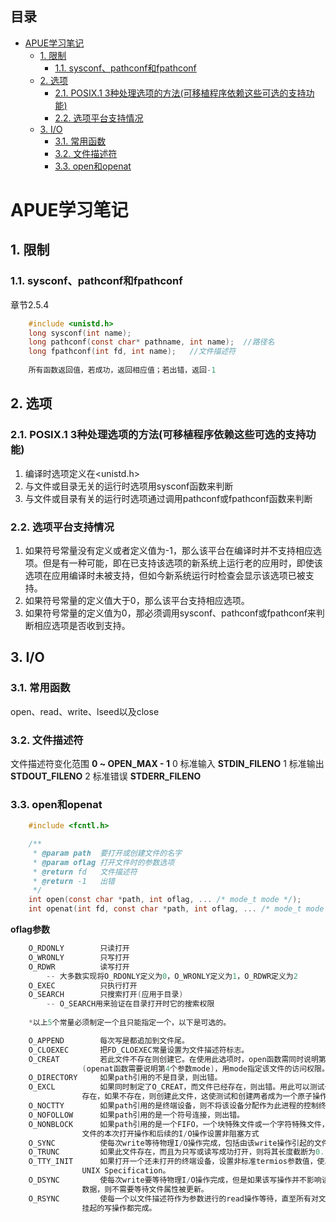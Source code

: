 **目录**
---

<!-- TOC -->

- [APUE学习笔记](#apue学习笔记)
    - [1. 限制](#1-限制)
        - [1.1. sysconf、pathconf和fpathconf](#11-sysconfpathconf和fpathconf)
    - [2. 选项](#2-选项)
        - [2.1. POSIX.1 3种处理选项的方法(可移植程序依赖这些可选的支持功能)](#21-posix1-3种处理选项的方法可移植程序依赖这些可选的支持功能)
        - [2.2. 选项平台支持情况](#22-选项平台支持情况)
    - [3. I/O](#3-io)
        - [3.1. 常用函数](#31-常用函数)
        - [3.2. 文件描述符](#32-文件描述符)
        - [3.3. open和openat](#33-open和openat)

<!-- /TOC -->

# APUE学习笔记

## 1. 限制

### 1.1. sysconf、pathconf和fpathconf
章节2.5.4
```c
	#include <unistd.h>
	long sysconf(int name);
	long pathconf(const char* pathname, int name);	//路径名
	long fpathconf(int fd, int name);	//文件描述符
	
	所有函数返回值，若成功，返回相应值；若出错，返回-1
```

## 2. 选项

### 2.1. POSIX.1 3种处理选项的方法(可移植程序依赖这些可选的支持功能)
1. 编译时选项定义在<unistd.h>
2. 与文件或目录无关的运行时选项用sysconf函数来判断
3. 与文件或目录有关的运行时选项通过调用pathconf或fpathconf函数来判断

### 2.2. 选项平台支持情况
1. 如果符号常量没有定义或者定义值为-1，那么该平台在编译时并不支持相应选项。但是有一种可能，即在已支持该选项的新系统上运行老的应用时，即使该选项在应用编译时未被支持，但如今新系统运行时检查会显示该选项已被支持。
2. 如果符号常量的定义值大于0，那么该平台支持相应选项。
3. 如果符号常量的定义值为0，那必须调用sysconf、pathconf或fpathconf来判断相应选项是否收到支持。

## 3. I/O

### 3.1. 常用函数
open、read、write、lseed以及close

### 3.2. 文件描述符
文件描述符变化范围 **0 ~ OPEN_MAX - 1**
0 标准输入	**STDIN_FILENO**
1 标准输出	**STDOUT_FILENO**
2 标准错误	**STDERR_FILENO**

### 3.3. open和openat
```c
	#include <fcntl.h>

	/**
	 * @param path	要打开或创建文件的名字
	 * @param oflag	打开文件时的参数选项
	 * @return fd	文件描述符
	 * @return -1	出错
	 */
	int open(const char *path, int oflag, ... /* mode_t mode */);
	int openat(int fd, const char *path, int oflag, ... /* mode_t mode */);
```

**oflag参数**
```c
	O_RDONLY		只读打开
	O_WRONLY		只写打开
	O_RDWR			读写打开
		-- 大多数实现将O_RDONLY定义为0，O_WRONLY定义为1，O_RDWR定义为2
	O_EXEC			只执行打开
	O_SEARCH		只搜索打开(应用于目录)
		-- O_SEARCH用来验证在目录打开时它的搜索权限
	
	*以上5个常量必须制定一个且只能指定一个，以下是可选的。

	O_APPEND		每次写是都追加到文件尾。
	O_CLOEXEC		把FD_CLOEXEC常量设置为文件描述符标志。
	O_CREAT			若此文件不存在则创建它。在使用此选项时，open函数需同时说明第三个参数mode
				(openat函数需要说明第4个参数mode)，用mode指定该文件的访问权限。
	O_DIRECTORY		如果path引用的不是目录，则出错。
	O_EXCL			如果同时制定了O_CREAT，而文件已经存在，则出错。用此可以测试一个文件是否
				存在，如果不存在，则创建此文件，这使测试和创建两者成为一个原子操作。
	O_NOCTTY		如果path引用的是终端设备，则不将该设备分配作为此进程的控制终端。
	O_NOFOLLOW		如果path引用的是一个符号连接，则出错。
	O_NONBLOCK		如果path引用的是一个FIFO，一个块特殊文件或一个字符特殊文件，则此选项为
				文件的本次打开操作和后续的I/O操作设置非阻塞方式
	O_SYNC			使每次write等待物理I/O操作完成，包括由该write操作引起的文件属性更新所需的I/O。
	O_TRUNC			如果此文件存在，而且为只写或读写成功打开，则将其长度截断为0.
	O_TTY_INIT		如果打开一个还未打开的终端设备，设置非标准termios参数值，使其符合Single
				UNIX Specification。
	O_DSYNC			使每次write要等待物理I/O操作完成，但是如果该写操作并不影响读取刚写入的
				数据，则不需要等待文件属性被更新。
	O_RSYNC			使每一个以文件描述符作为参数进行的read操作等待，直至所有对文件同一部分
				挂起的写操作都完成。
```